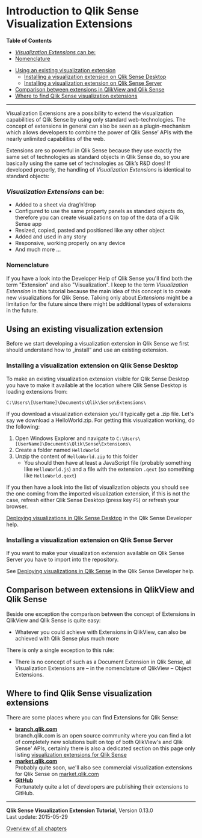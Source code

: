 # Introduction to Qlik Sense Visualization Extensions



**Table of Contents**

<!-- toc -->

  * [_Visualization Extensions_ can be:](#-visualization-extensions--can-be-)
  * [Nomenclature](#nomenclature)
- [Using an existing visualization extension](#using-an-existing-visualization-extension)
  * [Installing a visualization extension on Qlik Sense Desktop](#installing-a-visualization-extension-on-qlik-sense-desktop)
  * [Installing a visualization extension on Qlik Sense Server](#installing-a-visualization-extension-on-qlik-sense-server)
- [Comparison between extensions in QlikView and Qlik Sense](#comparison-between-extensions-in-qlikview-and-qlik-sense)
- [Where to find Qlik Sense visualization extensions](#where-to-find-qlik-sense-visualization-extensions)

<!-- tocstop -->

---

Visualization Extensions are a possibility to extend the visualization capabilities of Qlik Sense by using only standard web-technologies. The concept of extensions in general can also be seen as a plugin-mechanism which allows developers to combine the power of Qlik Sense’ APIs with the nearly unlimited capabilities of the web.

Extensions are so powerful in Qlik Sense because they use exactly the same set of technologies as standard objects in Qlik Sense do, so you are basically using the same set of technologies as Qlik’s R&D does!
If developed properly, the handling of _Visualization Extensions_ is identical to standard objects:

### _Visualization Extensions_ can be:
-	Added to a sheet via drag’n’drop
-	Configured to use the same property panels as standard objects do, therefore you can create visualizations on top of the data of a Qlik Sense app
-	Resized, copied, pasted and positioned like any other object
-	Added and used in any story
-	Responsive, working properly on any device
-	And much more …

### Nomenclature
If you have a look into the Developer Help of Qlik Sense you'll find both the term "Extension" and also "Visualization". I keep to the term _Visualization Extension_ in this tutorial because the main idea of this concept is to create new visualizations for Qlik Sense. Talking only about _Extensions_ might be a limitation for the future since there might be additional types of extensions in the future.

## Using an existing visualization extension
Before we start developing a visualization extension in Qlik Sense we first should understand how to „install“ and use an existing extension.

### Installing a visualization extension on Qlik Sense Desktop

To make an existing visualization extension visible for Qlik Sense Desktop you have to make it available at the location where Qlik Sense Desktop is loading extensions from:

`C:\Users\[UserName]\Documents\Qlik\Sense\Extensions\`

If you download a visualization extension you'll typically get a .zip file. Let's say we download a HelloWorld.zip. For getting this visualization working, do the following:

1. Open Windows Explorer and navigate to `C:\Users\[UserName]\Documents\Qlik\Sense\Extensions\`
2. Create a folder named `HelloWorld`
3. Unzip the content of `HelloWorld.zip` to this folder
	* You should then have at least a JavaScript file (probably something like `HelloWorld.js`) and a file with the extension `.qext` (so something like `HelloWorld.qext`)

If you then have a look into the list of visualization objects you should see the one coming from the imported visualization extension, if this is not the case, refresh either Qlik Sense Desktop (press key `F5`) or refresh your browser.

[Deploying visualizations in Qlik Sense Desktop](http://help.qlik.com/sense/en-us/developer/#../Subsystems/Workbench/Content/BuildingExtensions/HowTos/deploy-extensions.htm) in the Qlik Sense Developer help.


### Installing a visualization extension on Qlik Sense Server

If you want to make your visualization extension available on Qlik Sense Server you have to import into the repository.

See [Deploying visualizations in Qlik Sense](http://help.qlik.com/sense/en-us/developer/#../Subsystems/Workbench/Content/BuildingExtensions/HowTos/deploy-extensions.htm) in the Qlik Sense Developer help.

## Comparison between extensions in QlikView and Qlik Sense

Beside one exception the comparison between the concept of Extensions in QlikView and Qlik Sense is quite easy:

* Whatever you could achieve with Extensions in QlikView, can also be achieved with Qlik Sense plus much more

There is only a single exception to this rule:
* There is no concept of such as a Document Extension in Qlik Sense, all Visualization Extensions are – in the nomenclature of QlikView – Object Extensions.


## Where to find Qlik Sense visualization extensions
There are some places where you can find Extensions for Qlik Sense:

* **[branch.qlik.com](http://branch.qlik.com)**  
branch.qlik.com is an open source community where you can find a lot of completely new solutions built on top of both QlikView's and Qlik Sense' APIs, certainly there is also a dedicated section on this page only listing [visualization extensions for Qlik Sense](http://branch.qlik.com/projects/forumdisplay.php?22-Object-Extensions)
* **[market.qlik.com](http://market.qlik.com)**  
Probably quite soon, we'll also see commercial visualization extensions for Qlik Sense on [market.qlik.com](http://market.qlik.com)
* **[GitHub](http://github.com)**  
Fortunately quite a lot of developers are publishing their extensions to GitHub.



---
**Qlik Sense Visualization Extension Tutorial**, Version 0.13.0<br/>
Last update: 2015-05-29<br/>

[Overview of all chapters](https://github.com/stefanwalther/qliksense-extension-tutorial/blob/master/tutorial/readme.md)